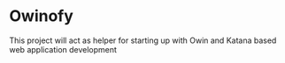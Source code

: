 # Owinofy
This project will act as helper for starting up with Owin and Katana based web application development
